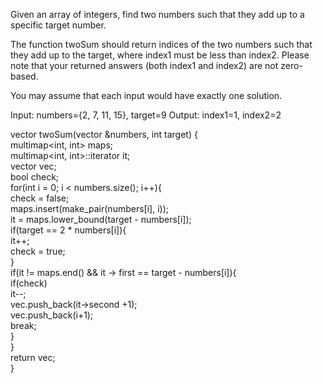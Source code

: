 Given an array of integers, find two numbers such that they add up to a specific target number.

The function twoSum should return indices of the two numbers such that they add up to the target, 
where index1 must be less than index2. Please note that your returned answers 
(both index1 and index2) are not zero-based.

You may assume that each input would have exactly one solution.

Input: numbers={2, 7, 11, 15}, target=9
Output: index1=1, index2=2

vector<int> twoSum(vector<int> &numbers, int target) {  
        multimap<int, int> maps;  
        multimap<int, int>::iterator it;  
        vector<int> vec;  
        bool check;  
        for(int i = 0; i < numbers.size(); i++){  
            check = false;  
            maps.insert(make_pair(numbers[i], i));  
            it = maps.lower_bound(target - numbers[i]);  
            if(target == 2 * numbers[i]){  
                it++;  
                check = true;  
            }  
            if(it != maps.end()  && it -> first == target - numbers[i]){  
                if(check)  
                    it--;  
                vec.push_back(it->second +1);  
                vec.push_back(i+1);  
                break;  
            }  
        }  
        return vec;  
    }
